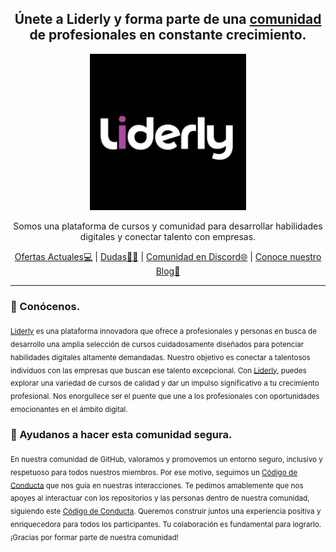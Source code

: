 <h2 align="center">Únete a Liderly y forma parte de una <a href="https://discord.gg/X8ZHaN7r">comunidad</a> de profesionales en constante crecimiento.</h1>


<p align="center">
  <a href="https://liderly.com/index.html">
    <img src="images/Liderly%20comunidad.png" alt="Liderly logo" height="250">
  </a>
</p>

<p align="center">
  Somos una plataforma de cursos y comunidad para desarrollar habilidades digitales y conectar talento con empresas.
</p>

<p align="center">
  <a href="https://liderly.com/servicios.html">Ofertas Actuales💻</a>
  |
  <a href="https://liderly.com/ayuda.html">Dudas👋🆘</a>
  |
  <a href="https://discord.gg/X8ZHaN7r">Comunidad en Discord🌐</a>
  |
  <a href="https://liderly.com/blog.html">Conoce nuestro Blog📓</a>
</p>

----

### 👋 Conócenos.

<sub>[Liderly]("https://liderly.com/ayuda.html") es una plataforma innovadora que ofrece a profesionales y personas en busca de desarrollo una amplia selección de cursos cuidadosamente diseñados para potenciar habilidades digitales altamente demandadas. Nuestro objetivo es conectar a talentosos individuos con las empresas que buscan ese talento excepcional. Con [Liderly]("https://liderly.com/ayuda.html"), puedes explorar una variedad de cursos de calidad y dar un impulso significativo a tu crecimiento profesional. Nos enorgullece ser el puente que une a los profesionales con oportunidades emocionantes en el ámbito digital.</sub>


### 🦺 Ayudanos a hacer esta comunidad segura.

<sub>En nuestra comunidad de GitHub, valoramos y promovemos un entorno seguro, inclusivo y respetuoso para todos nuestros miembros. Por ese motivo, seguimos un [Código de Conducta](https://github.com/Liderly/codigo-de-conducta) que nos guía en nuestras interacciones. Te pedimos amablemente que nos apoyes al interactuar con los repositorios y las personas dentro de nuestra comunidad, siguiendo este [Código de Conducta](https://github.com/Liderly/codigo-de-conducta). Queremos construir juntos una experiencia positiva y enriquecedora para todos los participantes. Tu colaboración es fundamental para lograrlo. ¡Gracias por formar parte de nuestra comunidad!</sub>



